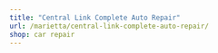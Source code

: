 ```yaml
---
title: "Central Link Complete Auto Repair"
url: /marietta/central-link-complete-auto-repair/
shop: car repair
---
```

